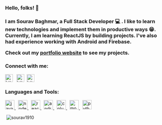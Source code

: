<h3>Hello, folks! 👋<h3>


I am Sourav Baghmar, a Full Stack Developer 💻 . I like to learn new technologies and implement them in productive ways 😁. Currently, I am learning ReactJS by building projects.  I've also had experience working with Android and Firebase.

Check out my <a target="_blank" href="https://souravbaghmar.live/">portfolio website</a> to see my projects.


  
<p align="left"> 
<h3 align="left">Connect with me:</h3>  

<a href="https://www.linkedin.com/in/sourav-baghmar-988a01184/" target="_blank"><img align="center" src="https://www.flaticon.com/svg/static/icons/svg/174/174857.svg" alt="https://www.linkedin.com/in/sourav-baghmar-988a01184/" height="25" width="25" /></a> &nbsp;
<a href="https://auth.geeksforgeeks.org/user/souravbaghmar/profile" target="_blank"><img align="center" src="https://cdn.jsdelivr.net/npm/simple-icons@3.0.1/icons/geeksforgeeks.svg" alt="https://auth.geeksforgeeks.org/user/souravbaghmar/profile" height="25" width="25" /></a>&nbsp;
<a href="https://leetcode.com/user9350y/" target="_blank"><img align="center" src="https://assets.leetcode.com/static_assets/public/webpack_bundles/images/logo.c36eaf5e6.svg" alt="https://leetcode.com/user9350y/" height="25" width="25" /></a>
</p>


<h3 align="left">Languages and Tools:</h3>
<p align="left"> 
<a href="https://developer.mozilla.org/en-US/docs/Web/JavaScript" target="_blank"> <img src="https://cdn.jsdelivr.net/npm/programming-languages-logos@0.0.3/src/javascript/javascript.svg" alt="javascript" width="30" height="30"/> </a> &nbsp;
<a href="https://nodejs.org" target="_blank"> <img src="https://brandeps.com/logo-download/N/Node-JS-logo-vector-01.svg" alt="nodejs" width="30" height="30"/> </a> &nbsp;
<a href="https://reactjs.org/" target="_blank"> <img src="https://www.vectorlogo.zone/logos/reactjs/reactjs-icon.svg" alt="react" width="30" height="30"/> </a> &nbsp;
<a href="https://developer.android.com" target="_blank"> 
<img src="https://cdn.worldvectorlogo.com/logos/android.svg" alt="android" width="30" height="30"/> 
</a> &nbsp;
<a href="https://www.w3schools.com/cpp/" target="_blank"> <img src="https://cdn.jsdelivr.net/npm/programming-languages-logos@0.0.3/src/cpp/cpp.svg" alt="cplusplus" width="30" height="30"/> </a> &nbsp;
<a href="https://www.mongodb.com/" target="_blank"> <img src="https://www.vectorlogo.zone/logos/mongodb/mongodb-icon.svg" alt="mongodb" width="30" height="30"/> </a> &nbsp;
<a href="https://www.python.org" target="_blank"> <img src="https://cdn.jsdelivr.net/npm/programming-languages-logos@0.0.3/src/python/python.svg" alt="python" width="30" height="30"/> </a>
 </p>
 
<p>&nbsp;<img align="center" src="https://github-readme-stats.vercel.app/api?username=sourav1910&show_icons=true&theme=dark" alt="sourav1910" /></p>

